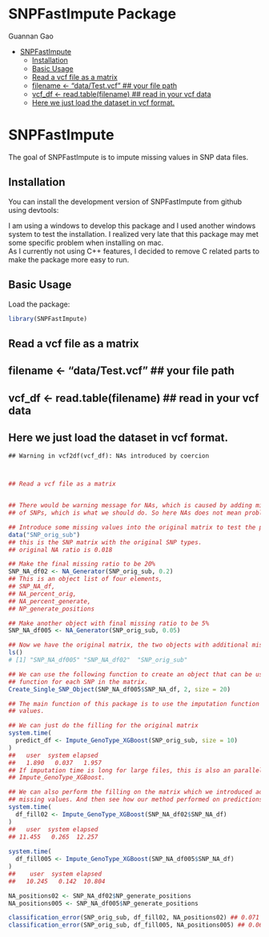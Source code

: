 SNPFastImpute Package
================
Guannan Gao

  - [SNPFastImpute](#snpfastimpute)
      - [Installation](#installation)
      - [Basic Usage](#basic-usage)
      - [Read a vcf file as a matrix](#read-a-vcf-file-as-a-matrix)
      - [filename \<- “data/Test.vcf” \#\# your file
        path](#filename---datatest.vcf-your-file-path)
      - [vcf\_df \<- read.table(filename) \#\# read in your vcf
        data](#vcf_df---read.tablefilename-read-in-your-vcf-data)
      - [Here we just load the dataset in vcf
        format.](#here-we-just-load-the-dataset-in-vcf-format.)

# SNPFastImpute

<!-- badges: start -->

<!-- badges: end -->

The goal of SNPFastImpute is to impute missing values in SNP data files.

## Installation

You can install the development version of SNPFastImpute from github
using devtools:

I am using a windows to develop this package and I used another windows
system to test the installation. I realized very late that this package
may met some specific problem when installing on mac.  
As I currently not using C++ features, I decided to remove C related
parts to make the package more easy to run.

## Basic Usage

Load the package:

``` r
library(SNPFastImpute)
```

## Read a vcf file as a matrix

## filename \<- “data/Test.vcf” \#\# your file path

## vcf\_df \<- read.table(filename) \#\# read in your vcf data

## Here we just load the dataset in vcf format.

    ## Warning in vcf2df(vcf_df): NAs introduced by coercion

``` r


## Read a vcf file as a matrix


## There would be warning message for NAs, which is caused by adding missing positions
## of SNPs, which is what we should do. So here NAs does not mean problem. 

## Introduce some missing values into the original matrix to test the performance
data("SNP_orig_sub")
## this is the SNP matrix with the original SNP types.
## original NA ratio is 0.018

## Make the final missing ratio to be 20%
SNP_NA_df02 <- NA_Generator(SNP_orig_sub, 0.2)
## This is an object list of four elements, 
## SNP_NA_df, 
## NA_percent_orig,
## NA_percent_generate,
## NP_generate_positions

## Make another object with final missing ratio to be 5%
SNP_NA_df005 <- NA_Generator(SNP_orig_sub, 0.05)

## Now we have the original matrix, the two objects with additional missing values.
ls()
# [1] "SNP_NA_df005" "SNP_NA_df02"  "SNP_orig_sub"

## We can use the following function to create an object that can be used in the imputation 
## function for each SNP in the matrix.
Create_Single_SNP_Object(SNP_NA_df005$SNP_NA_df, 2, size = 20)

## The main function of this package is to use the imputation function to fill in the missing
## values.

## We can just do the filling for the original matrix
system.time(
  predict_df <- Impute_GenoType_XGBoost(SNP_orig_sub, size = 10)
)
##   user  system elapsed 
##   1.890   0.037   1.957 
## If imputation time is long for large files, this is also an paralleled version of this function:
## Impute_GenoType_XGBoost. 

## We can also perform the filling on the matrix which we introduced additional 
## missing values. And then see how our method performed on predictions. 
system.time(
  df_fill02 <- Impute_GenoType_XGBoost(SNP_NA_df02$SNP_NA_df)
)
##   user  system elapsed 
## 11.455   0.265  12.257 
 
system.time(
  df_fill005 <- Impute_GenoType_XGBoost(SNP_NA_df005$SNP_NA_df)
)
##    user  system elapsed 
##   10.245   0.142  10.804 

NA_positions02 <- SNP_NA_df02$NP_generate_positions
NA_positions005 <- SNP_NA_df005$NP_generate_positions

classification_error(SNP_orig_sub, df_fill02, NA_positions02) ## 0.071
classification_error(SNP_orig_sub, df_fill005, NA_positions005) ## 0.061
```
